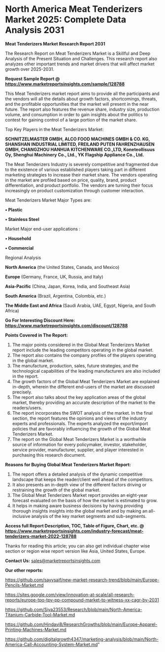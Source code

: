# North America Meat Tenderizers Market 2025: Complete Data Analysis 2031

<strong>Meat Tenderizers Market Research Report 2031</strong>

The Research Report on Meat Tenderizers Market is a Skillful and Deep Analysis of the Present Situation and Challenges. This research report also analyzes other important trends and market drivers that will affect market growth over 2025-2031.

<strong>Request Sample Report @ <a href=https://www.marketreportsinsights.com/sample/128788>https://www.marketreportsinsights.com/sample/128788</a></strong>

This Meat Tenderizers market report aims to provide all the participants and the vendors will all the details about growth factors, shortcomings, threats, and the profitable opportunities that the market will present in the near future. The report also features the revenue share, industry size, production volume, and consumption in order to gain insights about the politics to contest for gaining control of a large portion of the market share.

Top Key Players in the Meat Tenderizers Market:

<strong>SCHNITZELMASTER GMBH, ALCO FOOD MACHINES GMBH & CO. KG, SHANSHAN INDUSTRIAL LIMITED, FREILAND PUTEN FAHRENZHAUSEN GMBH, CHANGZHOU HANHUA KITCHENWARE CO.,LTD, Koneteollisuus Oy, Shenghui Machinery Co., Ltd., YK Flagship Appliance Co., Ltd.</strong>

The Meat Tenderizers Industry is severely competitive and fragmented due to the existence of various established players taking part in different marketing strategies to increase their market share. The vendors operating in the market are profiled based on price, quality, brand, product differentiation, and product portfolio. The vendors are turning their focus increasingly on product customization through customer interaction.

Meat Tenderizers Market Major Types are:

<strong>• Plastic

• Stainless Steel</strong>

Market Major end-user applications :

<strong>• Household

• Commercial</strong>

Regional Analysis

</u><strong><b>North America</b></strong> (the United States, Canada, and Mexico)

<strong><b>Europe </b></strong>(Germany, France, UK, Russia, and Italy)

<strong><b>Asia-Pacific</b></strong> (China, Japan, Korea, India, and Southeast Asia)

<strong><b>South America</b></strong> (Brazil, Argentina, Colombia, etc.)

<strong><b>The Middle East and Africa</b></strong> (Saudi Arabia, UAE, Egypt, Nigeria, and South Africa)

<strong>Go For Interesting Discount Here: <a href=https://www.marketreportsinsights.com/discount/128788>https://www.marketreportsinsights.com/discount/128788</a></strong>

<strong>Points Covered in The Report:</strong>
<ol>
  <li>The major points considered in the Global Meat Tenderizers Market report include the leading competitors operating in the global market.</li>
  <li>The report also contains the company profiles of the players operating in the global market.</li>
  <li>The manufacture, production, sales, future strategies, and the technological capabilities of the leading manufacturers are also included in the report.</li>
  <li>The growth factors of the Global Meat Tenderizers Market are explained in-depth, wherein the different end-users of the market are discussed precisely.</li>
  <li>The report also talks about the key application areas of the global market, thereby providing an accurate description of the market to the readers/users.</li>
  <li>The report incorporates the SWOT analysis of the market. In the final section, the report features the opinions and views of the industry experts and professionals. The experts analyzed the export/import policies that are favorably influencing the growth of the Global Meat Tenderizers Market.</li>
  <li>The report on the Global Meat Tenderizers Market is a worthwhile source of information for every policymaker, investor, stakeholder, service provider, manufacturer, supplier, and player interested in purchasing this research document.</li>
</ol>
<strong>Reasons for Buying Global Meat Tenderizers Market Report:</strong>

<ol>
  <li>The report offers a detailed analysis of the dynamic competitive landscape that keeps the reader/client well ahead of the competitors.</li>
  <li>It also presents an in-depth view of the different factors driving or restraining the growth of the global market.</li>
  <li>The Global Meat Tenderizers Market report provides an eight-year forecast evaluated on the basis of how the market is estimated to grow.</li>
  <li>It helps in making aware business decisions by having providing thorough insights insights into the global market and by making an all-inclusive analysis of the key market segments and sub-segments.</li>
</ol>
<strong>Access full Report Description, TOC, Table of Figure, Chart, etc. @ <a href=https://www.marketreportsinsights.com/industry-forecast/meat-tenderizers-market-2022-128788>https://www.marketreportsinsights.com/industry-forecast/meat-tenderizers-market-2022-128788</a></strong>


Thanks for reading this article; you can also get individual chapter wise section or region wise report version like Asia, United States, Europe.

<strong>Contact Us:</strong>
sales@marketreportsinsights.com

<strong>Our other reports:</strong>

<a href=https://github.com/sayysaif/new-market-research-trend/blob/main/Europe-Pencils-Market.md>https://github.com/sayysaif/new-market-research-trend/blob/main/Europe-Pencils-Market.md</a>

<a href=https://sites.google.com/view/innovation-at-scale/all-research-reports/europe-tpo-tpv-pp-compound-market-to-witness-xx-cagr-by-2031>https://sites.google.com/view/innovation-at-scale/all-research-reports/europe-tpo-tpv-pp-compound-market-to-witness-xx-cagr-by-2031</a>

<a href=https://github.com/Siya23553/Research/blob/main/North-America-Titanium-Carbide-Tool-Market.md>https://github.com/Siya23553/Research/blob/main/North-America-Titanium-Carbide-Tool-Market.md</a>

<a href=https://github.com/Hindavi8/ResearchGrowths/blob/main/Europe-Apparel-Printing-Machines-Market.md>https://github.com/Hindavi8/ResearchGrowths/blob/main/Europe-Apparel-Printing-Machines-Market.md</a>

<a href=https://github.com/digitalgrowth4347/marketing-analysis/blob/main/North-America-Call-Accounting-System-Market.md>https://github.com/digitalgrowth4347/marketing-analysis/blob/main/North-America-Call-Accounting-System-Market.md</a>"
